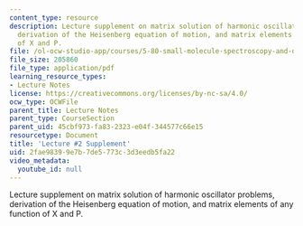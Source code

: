 ```yaml
---
content_type: resource
description: Lecture supplement on matrix solution of harmonic oscillator problems,
  derivation of the Heisenberg equation of motion, and matrix elements of any function
  of X and P.
file: /ol-ocw-studio-app/courses/5-80-small-molecule-spectroscopy-and-dynamics-fall-2008/2fae98399e7b7de5773c3d3eedb5fa22_02s_mtxsol.pdf
file_size: 205860
file_type: application/pdf
learning_resource_types:
- Lecture Notes
license: https://creativecommons.org/licenses/by-nc-sa/4.0/
ocw_type: OCWFile
parent_title: Lecture Notes
parent_type: CourseSection
parent_uid: 45cbf973-fa83-2323-e04f-344577c66e15
resourcetype: Document
title: 'Lecture #2 Supplement'
uid: 2fae9839-9e7b-7de5-773c-3d3eedb5fa22
video_metadata:
  youtube_id: null
---
```

Lecture supplement on matrix solution of harmonic oscillator problems, derivation of the Heisenberg equation of motion, and matrix elements of any function of X and P.